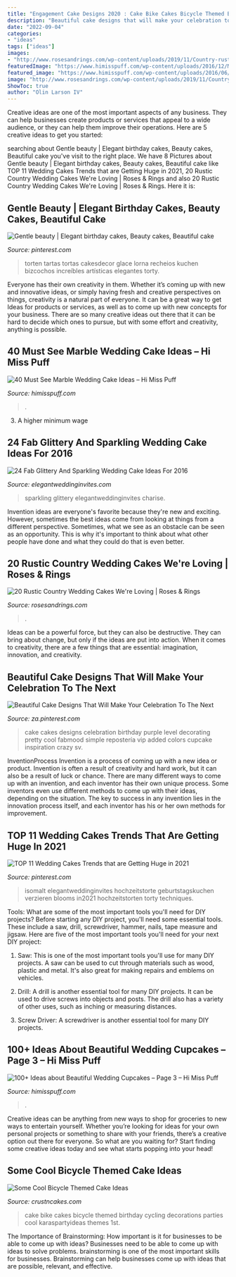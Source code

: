 ```yaml
---
title: "Engagement Cake Designs 2020 : Cake Bike Cakes Bicycle Themed Birthday Cycling Decorations Parties Cool Karaspartyideas Themes 1st"
description: "Beautiful cake designs that will make your celebration to the next"
date: "2022-09-04"
categories:
- "ideas"
tags: ["ideas"]
images:
- "http://www.rosesandrings.com/wp-content/uploads/2019/11/Country-rustic-wedding-cake-ideas-9.jpg"
featuredImage: "https://www.himisspuff.com/wp-content/uploads/2016/12/Marbled-wedding-cakes-13.jpg"
featured_image: "https://www.himisspuff.com/wp-content/uploads/2016/06/Mini-Wedding-Cake-Wedding-Cupcake-33.jpg"
image: "http://www.rosesandrings.com/wp-content/uploads/2019/11/Country-rustic-wedding-cake-ideas-9.jpg"
ShowToc: true
author: "Olin Larson IV"
---
```



Creative ideas are one of the most important aspects of any business. They can help businesses create products or services that appeal to a wide audience, or they can help them improve their operations. Here are 5 creative ideas to get you started: 

	

		
searching about Gentle beauty | Elegant birthday cakes, Beauty cakes, Beautiful cake you've visit to the right place. We have 8 Pictures about Gentle beauty | Elegant birthday cakes, Beauty cakes, Beautiful cake like TOP 11 Wedding Cakes Trends that are Getting Huge in 2021, 20 Rustic Country Wedding Cakes We&#039;re Loving | Roses &amp; Rings and also 20 Rustic Country Wedding Cakes We&#039;re Loving | Roses &amp; Rings. Here it is:
		
    
## Gentle Beauty | Elegant Birthday Cakes, Beauty Cakes, Beautiful Cake

<img loading=lazy src="https://i.pinimg.com/736x/42/36/fa/4236faaa025df98dfa91d0166770da4d.jpg" onerror="this.onerror=null;this.src='https://tse2.mm.bing.net/th?id=OIP.3qs8qJDUUyUTDdXyD9U5VAHaLH&amp;pid=15.1';" alt="Gentle beauty | Elegant birthday cakes, Beauty cakes, Beautiful cake">

_Source: pinterest.com_

>torten tartas tortas cakesdecor glace lorna recheios kuchen bizcochos increíbles artísticas elegantes torty. 

	

Everyone has their own creativity in them. Whether it’s coming up with new and innovative ideas, or simply having fresh and creative perspectives on things, creativity is a natural part of everyone. It can be a great way to get Ideas for products or services, as well as to come up with new concepts for your business. There are so many creative ideas out there that it can be hard to decide which ones to pursue, but with some effort and creativity, anything is possible.

    
## 40 Must See Marble Wedding Cake Ideas – Hi Miss Puff

<img loading=lazy src="https://www.himisspuff.com/wp-content/uploads/2016/12/Marbled-wedding-cakes-13.jpg" onerror="this.onerror=null;this.src='https://tse1.mm.bing.net/th?id=OIP.ZxOW2z4qpQdx059dyGxfwwHaLG&amp;pid=15.1';" alt="40 Must See Marble Wedding Cake Ideas – Hi Miss Puff">

_Source: himisspuff.com_

>. 

	

3. A higher minimum wage

    
## 24 Fab Glittery And Sparkling Wedding Cake Ideas For 2016

<img loading=lazy src="https://www.elegantweddinginvites.com/wedding-blog/wp-content/uploads/2015/12/one-tiered-gold-sparkle-wedding-cake.jpg" onerror="this.onerror=null;this.src='https://tse3.mm.bing.net/th?id=OIP.J6DHcruSW35w9oK3OopXnAHaLH&amp;pid=15.1';" alt="24 Fab Glittery And Sparkling Wedding Cake Ideas For 2016">

_Source: elegantweddinginvites.com_

>sparkling glittery elegantweddinginvites charise. 

	

Invention ideas are everyone's favorite because they're new and exciting. However, sometimes the best ideas come from looking at things from a different perspective. Sometimes, what we see as an obstacle can be seen as an opportunity. This is why it's important to think about what other people have done and what they could do that is even better.

    
## 20 Rustic Country Wedding Cakes We&#039;re Loving | Roses &amp; Rings

<img loading=lazy src="http://www.rosesandrings.com/wp-content/uploads/2019/11/Country-rustic-wedding-cake-ideas-9.jpg" onerror="this.onerror=null;this.src='https://tse1.mm.bing.net/th?id=OIP.KJkW0qs2PuaKMLFB7n7U-AHaLZ&amp;pid=15.1';" alt="20 Rustic Country Wedding Cakes We&#039;re Loving | Roses &amp; Rings">

_Source: rosesandrings.com_

>. 

	

Ideas can be a powerful force, but they can also be destructive. They can bring about change, but only if the ideas are put into action. When it comes to creativity, there are a few things that are essential: imagination, innovation, and creativity.

    
## Beautiful Cake Designs That Will Make Your Celebration To The Next

<img loading=lazy src="https://i.pinimg.com/736x/83/2d/b8/832db82d14cf3e5e133162ac8f45d6fb.jpg" onerror="this.onerror=null;this.src='https://tse1.mm.bing.net/th?id=OIP.3q0Kt0Hjer1eWP83xDL26wHaN4&amp;pid=15.1';" alt="Beautiful Cake Designs That Will Make Your Celebration To The Next">

_Source: za.pinterest.com_

>cake cakes designs celebration birthday purple level decorating pretty cool fabmood simple repostería vip added colors cupcake inspiration crazy sv. 

	

InventionProcess
Invention is a process of coming up with a new idea or product. Invention is often a result of creativity and hard work, but it can also be a result of luck or chance. There are many different ways to come up with an invention, and each inventor has their own unique process. Some inventors even use different methods to come up with their ideas, depending on the situation. The key to success in any invention lies in the innovation process itself, and each inventor has his or her own methods for improvement.

    
## TOP 11 Wedding Cakes Trends That Are Getting Huge In 2021

<img loading=lazy src="https://i.pinimg.com/736x/20/40/0b/20400bc0dfed706bee246c00457b22b9.jpg" onerror="this.onerror=null;this.src='https://tse1.mm.bing.net/th?id=OIP.BNVvXYl3JF7nP0fbR_rXlQHaOX&amp;pid=15.1';" alt="TOP 11 Wedding Cakes Trends that are Getting Huge in 2021">

_Source: pinterest.com_

>isomalt elegantweddinginvites hochzeitstorte geburtstagskuchen verzieren blooms in2021 hochzeitstorten torty techniques. 

	

Tools: What are some of the most important tools you'll need for DIY projects?
Before starting any DIY project, you'll need some essential tools. These include a saw, drill, screwdriver, hammer, nails, tape measure and jigsaw. Here are five of the most important tools you'll need for your next DIY project: 
1) Saw: This is one of the most important tools you'll use for many DIY projects. A saw can be used to cut through materials such as wood, plastic and metal. It's also great for making repairs and emblems on vehicles. 

2) Drill: A drill is another essential tool for many DIY projects. It can be used to drive screws into objects and posts. The drill also has a variety of other uses, such as inching or measuring distances. 

3) Screw Driver: A screwdriver is another essential tool for many DIY projects.

    
## 100+ Ideas About Beautiful Wedding Cupcakes – Page 3 – Hi Miss Puff

<img loading=lazy src="https://www.himisspuff.com/wp-content/uploads/2016/06/Mini-Wedding-Cake-Wedding-Cupcake-33.jpg" onerror="this.onerror=null;this.src='https://tse4.mm.bing.net/th?id=OIP.N5hz4T-mtjEXJcGHIGee3wAAAA&amp;pid=15.1';" alt="100+ Ideas about Beautiful Wedding Cupcakes – Page 3 – Hi Miss Puff">

_Source: himisspuff.com_

>. 

	

Creative ideas can be anything from new ways to shop for groceries to new ways to entertain yourself. Whether you’re looking for ideas for your own personal projects or something to share with your friends, there’s a creative option out there for everyone. So what are you waiting for? Start finding some creative ideas today and see what starts popping into your head!

    
## Some Cool Bicycle Themed Cake Ideas

<img loading=lazy src="http://www.crustncakes.com/blog/wp-content/uploads/2017/06/f7189492c5d0f15d78493a9c56dc7762-678x1024.jpg" onerror="this.onerror=null;this.src='https://tse3.mm.bing.net/th?id=OIP.pVxe7-DCnw8879iVybnfbwHaLL&amp;pid=15.1';" alt="Some Cool Bicycle Themed Cake Ideas">

_Source: crustncakes.com_

>cake bike cakes bicycle themed birthday cycling decorations parties cool karaspartyideas themes 1st. 

	

The Importance of Brainstorming: How important is it for businesses to be able to come up with ideas?
Businesses need to be able to come up with ideas to solve problems. brainstorming is one of the most important skills for businesses. Brainstorming can help businesses come up with ideas that are possible, relevant, and effective.

